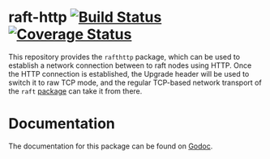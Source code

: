 raft-http [![Build Status](https://travis-ci.org/dqlite/raft-http.png)](https://travis-ci.org/dqlite/raft-http) [![Coverage Status](https://coveralls.io/repos/github/dqlite/raft-http/badge.svg?branch=master)](https://coveralls.io/github/dqlite/raft-http?branch=master)
=========

This repository provides the `rafthttp` package, which can be used to
establish a network connection between to raft nodes using HTTP. Once
the HTTP connection is established, the Upgrade header will be used to
switch it to raw TCP mode, and the regular TCP-based network transport
of the `raft` [package](https://github.com/hashicorp/raft) can take it
from there.

Documentation
==============

The documentation for this package can be found on [Godoc](http://godoc.org/github.com/dqlite/raft-http).
